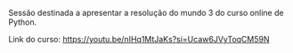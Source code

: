 Sessão destinada a apresentar a resolução do mundo 3 do curso online de Python.

Link do curso: https://youtu.be/nIHq1MtJaKs?si=Ucaw6JVyToqCM59N

